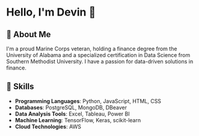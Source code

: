 # Hello, I'm Devin 👋

## 🌟 About Me
I'm a proud Marine Corps veteran, holding a finance degree from the University of Alabama and a specialized certification in Data Science from Southern Methodist University. 
I have  a passion for data-driven solutions in finance.

## 🚀 Skills
- **Programming Languages**: Python, JavaScript, HTML, CSS
- **Databases**: PostgreSQL, MongoDB, DBeaver
- **Data Analysis Tools**: Excel, Tableau, Power BI
- **Machine Learning**: TensorFlow, Keras, scikit-learn
- **Cloud Technologies**: AWS

